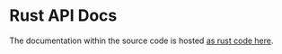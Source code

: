 # Rust API Docs

The documentation within the source code is hosted <a href="../_static/docbrown_core/index.html">as rust code here</a>. 

